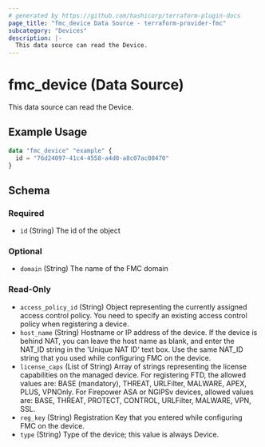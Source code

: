```yaml
---
# generated by https://github.com/hashicorp/terraform-plugin-docs
page_title: "fmc_device Data Source - terraform-provider-fmc"
subcategory: "Devices"
description: |-
  This data source can read the Device.
---
```


# fmc_device (Data Source)

This data source can read the Device.

## Example Usage

```terraform
data "fmc_device" "example" {
  id = "76d24097-41c4-4558-a4d0-a8c07ac08470"
}
```

<!-- schema generated by tfplugindocs -->
## Schema

### Required

- `id` (String) The id of the object

### Optional

- `domain` (String) The name of the FMC domain

### Read-Only

- `access_policy_id` (String) Object representing the currently assigned access control policy. You need to specify an existing access control policy when registering a device.
- `host_name` (String) Hostname or IP address of the device. If the device is behind NAT, you can leave the host name as blank, and enter the NAT_ID string in the 'Unique NAT ID' text box. Use the same NAT_ID string that you used while configuring FMC on the device.
- `license_caps` (List of String) Array of strings representing the license capabilities on the managed device. For registering FTD, the allowed values are: BASE (mandatory), THREAT, URLFilter, MALWARE, APEX, PLUS, VPNOnly. For Firepower ASA or NGIPSv devices, allowed values are: BASE, THREAT, PROTECT, CONTROL, URLFilter, MALWARE, VPN, SSL.
- `reg_key` (String) Registration Key that you entered while configuring FMC on the device.
- `type` (String) Type of the device; this value is always Device.
